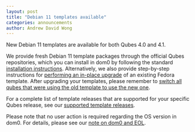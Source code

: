 ```yaml
---
layout: post
title: "Debian 11 templates available"
categories: announcements
author: Andrew David Wong
---
```


New Debian 11 templates are available for both Qubes 4.0 and 4.1.

We provide fresh Debian 11 template packages through the official Qubes
repositories, which you can install in dom0 by following the standard
[installation instructions]. Alternatively, we also provide step-by-step
instructions for [performing an in-place upgrade] of an existing Fedora
template. After upgrading your templates, please remember to [switch all
qubes that were using the old template to use the new one][switching].

For a complete list of template releases that are supported for your
specific Qubes release, see our [supported template releases].

Please note that no user action is required regarding the OS version in
dom0. For details, please see our [note on dom0 and EOL].


[installation instructions]: /doc/templates/debian/#installing
[performing an in-place upgrade]: /doc/template/debian/upgrade/
[switching]: /doc/templates/#switching
[supported template releases]: /doc/supported-releases/#templates
[note on dom0 and EOL]: /doc/supported-releases/#note-on-dom0-and-eol
